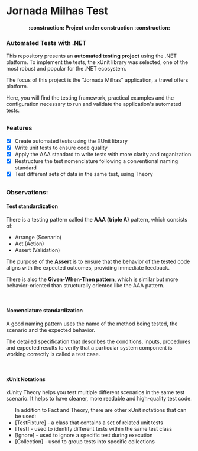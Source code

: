 # Jornada Milhas Test

<h4 align="center"> 
    :construction:  Project under construction  :construction:
</h4>

### Automated Tests with .NET
<p>This repository presents an <b>automated testing project</b> using the .NET platform. To implement the tests, the xUnit library was selected, one of the most robust and popular for the .NET ecosystem.</p>
<p>The focus of this project is the "Jornada Milhas" application, a travel offers platform.</p>
<p>Here, you will find the testing framework, practical examples and the configuration necessary to run and validate the application's automated tests.</p>

##
### Features
- [x] Create automated tests using the XUnit library
- [x] Write unit tests to ensure code quality
- [x] Apply the AAA standard to write tests with more clarity and organization
- [x] Restructure the test nomenclature following a conventional naming standard
- [x] Test different sets of data in the same test, using Theory

##
### Observations:

#### Test standardization
<p>There is a testing pattern called the <b>AAA (triple A)</b> pattern, which consists of:</p>
<ul>
<li>Arrange (Scenario)</li>
<li>Act (Action)</li>
<li>Assert (Validation)</li>
</ul>
<p>The purpose of the <b>Assert</b> is to ensure that the behavior of the tested code aligns with the expected outcomes, providing immediate feedback.</p>
<p>There is also the <b>Given-When-Then pattern</b>, which is similar but more behavior-oriented than structurally oriented like the AAA pattern.</p>
<br>

#### Nomenclature standardization
<p>A good naming pattern uses the name of the method being tested, the scenario and the expected behavior.</p>
<p>The detailed specification that describes the conditions, inputs, procedures and expected results to verify that a particular system component is working correctly is called a test case.</p>
<br>

#### xUnit Notations
<p>xUnity Theory helps you test multiple different scenarios in the same test scenario. It helps to have cleaner, more readable and high-quality test code.</p>
<ul>In addition to Fact and Theory, there are other xUnit notations that can be used:
<li>[TestFixture] - a class that contains a set of related unit tests</li>
<li>[Test] - used to identify different tests within the same test class</li>
<li>[Ignore] - used to ignore a specific test during execution</li>
<li>[Collection] - used to group tests into specific collections</li>
</ul>
